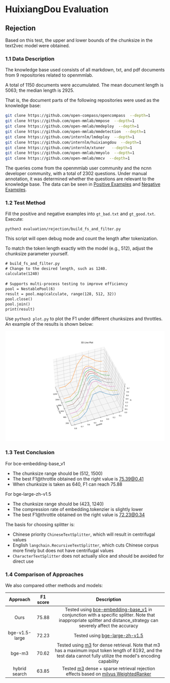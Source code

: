 # HuixiangDou Evaluation

## Rejection

Based on this test, the upper and lower bounds of the chunksize in the text2vec model were obtained.

### **1.1 Data Description**

The knowledge base used consists of all markdown, txt, and pdf documents from 9 repositories related to openmmlab.

A total of 1150 documents were accumulated. The mean document length is 5063; the median length is 2925.

That is, the document parts of the following repositories were used as the knowledge base:

```bash
git clone https://github.com/open-compass/opencompass  --depth=1
git clone https://github.com/open-mmlab/mmpose  --depth=1
git clone https://github.com/open-mmlab/mmdeploy  --depth=1
git clone https://github.com/open-mmlab/mmdetection  --depth=1
git clone https://github.com/internlm/lmdeploy  --depth=1
git clone https://github.com/internlm/huixiangdou  --depth=1
git clone https://github.com/internlm/xtuner   --depth=1
git clone https://github.com/open-mmlab/mmyolo  --depth=1
git clone https://github.com/open-mmlab/mmcv  --depth=1
```

The queries come from the openmmlab user community and the ncnn developer community, with a total of 2302 questions. Under manual annotation, it was determined whether the questions are relevant to the knowledge base. The data can be seen in [Positive Examples](https://github.com/tpoisonooo/huixiangdou-evaluation-results/blob/main/rejection/gt_good.txt) and [Negative Examples](https://github.com/tpoisonooo/huixiangdou-evaluation-results/blob/main/rejection/gt_bad.txt).

### **1.2 Test Method**

Fill the positive and negative examples into `gt_bad.txt` and `gt_good.txt`. Execute:

```
python3 evaluation/rejection/build_fs_and_filter.py
```

This script will open debug mode and count the length after tokenization.

To match the token length exactly with the model (e.g., 512), adjust the chunksize parameter yourself.

```
# build_fs_and_filter.py
# Change to the desired length, such as 1240.
calculate(1240)

# Supports multi-process testing to improve efficiency
pool = NestablePool(6)
result = pool.map(calculate, range(128, 512, 32))
pool.close()
pool.join()
print(result)
```

Use `python3 plot.py` to plot the F1 under different chunksizes and throttles. An example of the results is shown below:

<img src="rejection/plot_example.png" width="600">

### **1.3 Test Conclusion**

For bce-embedding-base_v1

- The chunksize range should be (512, 1500)
- The best F1@throttle obtained on the right value is 75.39@0.41
- When chunksize is taken as 640, F1 can reach 75.88

For bge-large-zh-v1.5

- The chunksize range should be (423, 1240)
- The compression rate of embedding.tokenzier is slightly lower
- The best F1@throttle obtained on the right value is 72.23@0.34

The basis for choosing splitter is:

- Chinese priority `ChineseTextSplitter`, which will result in centrifugal values
- English `langchain.RecursiveTextSplitter`, which cuts Chinese corpus more finely but does not have centrifugal values
- `CharacterTextSplitter` does not actually slice and should be avoided for direct use

### **1.4 Comparison of Approaches**

We also compared other methods and models:

|    Approach    | F1 score |                                                                                                     Description                                                                                                      |
| :------------: | :------: | :------------------------------------------------------------------------------------------------------------------------------------------------------------------------------------------------------------------: |
|      Ours      |  75.88   | Tested using [bce-embedding-base_v1](https://github.com/netease-youdao/BCEmbedding) in conjunction with a specific splitter. Note that inappropriate splitter and distance_strategy can severely affect the accuracy |
| bge-v1.5-large |  72.23   |                                                                     Tested using [bge-large-zh-v1.5](https://github.com/FlagOpen/FlagEmbedding)                                                                      |
|     bge-m3     |  70.62   |   Tested using [m3](https://github.com/FlagOpen/FlagEmbedding) for dense retrieval. Note that m3 has a maximum input token length of 8192, and the test data cannot fully utilize the model's encoding capability    |
| hybrid search  |  63.85   |                       Tested [m3](https://github.com/FlagOpen/FlagEmbedding) dense + sparse retrieval rejection effects based on [milvus WeightedRanker](https://github.com/milvus-io/milvus)                        |
